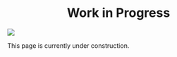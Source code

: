   <h1 style="text-align: center;">Work in Progress</h1>
  <img src="https://t3.ftcdn.net/jpg/05/20/48/46/360_F_520484683_j4f2om7llvZD1aoL9HPZ2LmDeWWZoWK0.jpg" >
    <p>This page is currently under construction.</p>